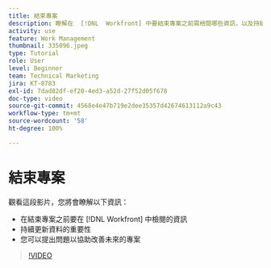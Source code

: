 ```yaml
---
title: 結束專案
description: 瞭解在  [!DNL  Workfront] 中要結束專案之前需檢閱哪些資訊，以及持續更新資料的重要性。
activity: use
feature: Work Management
thumbnail: 335096.jpeg
type: Tutorial
role: User
level: Beginner
team: Technical Marketing
jira: KT-8783
exl-id: 7dad82df-ef20-4ed3-a52d-27f52d05f678
doc-type: video
source-git-commit: 4568e4e47b719e2dee35357d42674613112a9c43
workflow-type: tm+mt
source-wordcount: '58'
ht-degree: 100%

---
```


# 結束專案

觀看這段影片，您將會瞭解以下資訊：

* 在結束專案之前要在 [!DNL Workfront] 中檢閱的資訊
* 持續更新資料的重要性
* 您可以提出問題以協助改善未來的專案

>[!VIDEO](https://video.tv.adobe.com/v/3445474/?quality=12&learn=on&enablevpops&captions=chi_hant)

<!--
This video is confusing. We have heard multiple complaints that it doesn't show how to actually change the project to Complete. "Change the project status to complete" covers the same material in more depth and clarity, so we've removed this tutorial from the TOC and redirected it's URL to point to "Change the project status to complete".
-->
